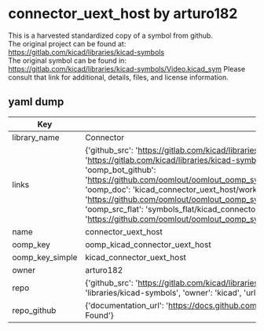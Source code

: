 # connector_uext_host by arturo182  
This is a harvested standardized copy of a symbol from github.  
The original project can be found at:  
https://gitlab.com/kicad/libraries/kicad-symbols  
The original symbol can be found in:
https://gitlab.com/kicad/libraries/kicad-symbols/Video.kicad_sym
Please consult that link for additional, details, files, and license information.  
## yaml dump  
| Key | Value |  
| --- | --- |  
| library_name | Connector |  
| links | {'github_src': 'https://gitlab.com/kicad/libraries/kicad-symbols/Video.kicad_sym', 'github_src_repo': 'https://gitlab.com/kicad/libraries/kicad-symbols', 'oomp_bot': 'kicad_connector_uext_host/working', 'oomp_bot_github': 'https://github.com/oomlout/oomlout_oomp_symbol_bot/tree/main/kicad_connector_uext_host/working', 'oomp_doc': 'kicad_connector_uext_host/working', 'oomp_doc_github': 'https://github.com/oomlout/oomlout_oomp_symbol_doc/tree/main/kicad_connector_uext_host/working', 'oomp_src_flat': 'symbols_flat/kicad_connector_uext_host/working', 'oomp_src_flat_github': 'https://github.com/oomlout/oomlout_oomp_symbol_src/tree/main/kicad_connector_uext_host/working'} |  
| name | connector_uext_host |  
| oomp_key | oomp_kicad_connector_uext_host |  
| oomp_key_simple | kicad_connector_uext_host |  
| owner | arturo182 |  
| repo | {'github_src': 'https://gitlab.com/kicad/libraries/kicad-symbols/Video.kicad_sym', 'name': 'libraries/kicad-symbols', 'owner': 'kicad', 'url': 'https://gitlab.com/kicad/libraries/kicad-symbols'} |  
| repo_github | {'documentation_url': 'https://docs.github.com/rest/repos/repos#get-a-repository', 'message': 'Not Found'} |  

